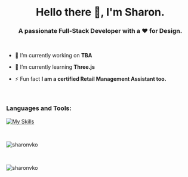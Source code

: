 <h1 align="center">Hello there 👋, I'm Sharon.</h1>
<h3 align="center">A passionate Full-Stack Developer with a ❤️ for Design.</h3>
<br>


- 🔭 I’m currently working on **TBA**

- 🌱 I’m currently learning **Three.js**

- ⚡ Fun fact **I am a certified Retail Management Assistant too.**
<br>

<p align="left">
</p>

<h3 align="left">Languages and Tools:</h3>

[![My Skills](https://skillicons.dev/icons?i=html,js,ts,express,nodejs,mongodb,mysql,postgres,supabase,react,css,sass,bootstrap,tailwind,figma,jest,vite,npm,vscode,git,netlify,postman&theme=light)](https://skillicons.dev)

<br>
<p><img align="center" src="https://github-readme-stats.vercel.app/api/top-langs?username=sharonvko&show_icons=true&locale=en&layout=compact" alt="sharonvko" /></p>
<br>
<p align="left"> <img src="https://komarev.com/ghpvc/?username=sharonvko&label=Profile%20views&color=0e75b6&style=flat" alt="sharonvko" /> </p>
